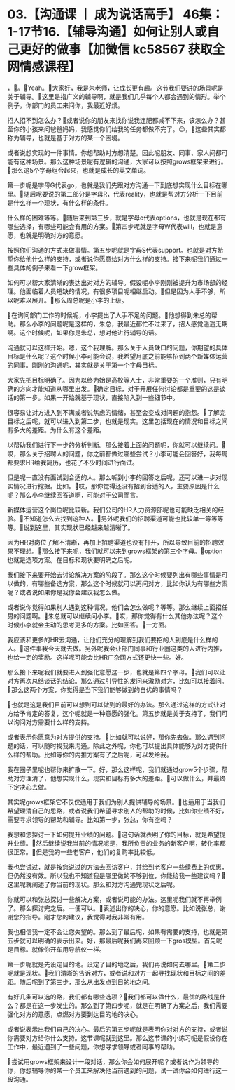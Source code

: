 # 03.【沟通课 丨 成为说话高手】 46集：1-17节16.【辅导沟通】如何让别人或自己更好的做事【加微信 kc58567 获取全网情感课程】

，🎼。🎼Yeah。🎼大家好，我是朱老师，让成长更有趣。这节我们要讲的场景呢是关于辅导。🎼这里是指广义的辅导啊，就是我们几乎每个人都会遇到的情形。举个例子，你部门的员工来问你，我最近好烦。

招人招不到怎么办？🎼或者说你的朋友来找你说我连肥都减不下来，该怎么办？甚至你的小孩来问爸爸妈妈，我感觉你们给我的任务都做不完了。😊，🎼这些其实都称为辅导，也就是基于对方的某一个困境。

或者说想实现的一件事情。你想帮助对方想清楚。因此呢朋友、同事、家人间都可能有这种场景。那么这种场景呢有逻辑的沟通，大家可以按照grows框架来进行。🎼那么这5个字母组合起来，也就是成长的英文单词。

第一步呢是字母G代表go，也就是我们先跟对方沟通一下到底想实现什么目标在哪里。🎼随后呢要说的第二部分是字母R，代表reality，也就是帮对方分析一下目前是什么样一个现状，有什么样的条件。

什么样的困难等等。🎼随后来到第三步，就是字母o代表options，也就是现在都有哪些选择，有哪些可能会有用的方案。🎼第四步呢就是字母W代表will，也就是意愿，也就是明确对方的意愿。

按照你们沟通的方式来做事情。第五步呢就是字母S代表support。也就是对方希望你给他什么样的支持，或者说你愿意给对方什么样的支持。接下来呢我们通过一些具体的例子来看一下grow框架。

如何可以帮大家清晰的表达出对对方的辅导。假设呢小李刚刚被提升为市场部的经理。他面临着人员短缺的情况，有很多项目呢相继启动。🎼但是因为人手不够，所以呢难以展开。🎼那么周总呢是小李的上级。

🎼在询问部门工作的时候呢，小李提出了人手不足的问题。🎼他想得到朱总的帮助。那么小李的问题呢是这样的，朱总，我最近都忙不过来了，招人感觉遥遥无期啊。这个时候呢，如果你是朱总，想对他进行辅导的话。

沟通就可以这样开始。嗯，这个我理解。那么关于人员缺口的问题，你期望的具体目标是什么呢？这个时候小李可能会说，我希望月底之前能够招到两个新媒体运营的同事。刚刚的沟通呢，其实就是关于第一个字母目标。

大家先把目标明确了。因为以终为始是高校等人士，非常重要的一个准则，只有明确的方向才能知道从哪里出发。🎼确定目标，对于开展任何讨论都是重要的这是谈话的第一步。如果一开始就基于现状，直接陷入到一些细节中。

很容易让对方进入到不满或者说焦虑的情绪，甚至会变成对问题的抱怨。🎼了解完目标之后呢，就可以进入到第二步，也就是现实。这里包括现在的情况和目标之间有多大的差距。为什么有这个差距。

以帮助我们进行下一步的分析判断。那么接着上面的问题呢，你就可以继续问。🎼哎，那么关于招聘人的问题，你之前都做过哪些尝试？小李可能会回答好，我每周都要求HR给我简历，也花了不少时间进行面试。

但是呢一直没有面试到合适的人。那么听到小李的回答之后呢，还可以进一步对现实情况进行挖掘。比如。🎼哎，那你觉得还没有招到合适的人，主要原因是什么呢？那么小李继续回答道啊，可能对于公司而言。

新媒体运营这个岗位呢比较新。我们公司的HR人力资源部呢也可能缺乏相关的经验。🎼不知道怎么去找到这种人。🎼另外呢我们的招聘渠道可能也比较单一等等等等。🎼说到这里，其实现状已经越来越清晰了。

因为HR对岗位了解不清晰，再加上招聘渠道也没有打开，所以导致目前的招聘效果不理想。🎼那么接下来呢，我们就可以来到grows框架的第三个字母。🎼option也就是选项方案。在目标和现状要明确之后呢。

我们接下来要开始去讨论解决方案的阶段了。那么这个时候要列出有哪些事情是可以做的，有哪些备选方案，那么这个时候就可以再问对方，比如你认为有哪些方案呢？或者说如果你是我你会建议我怎么做。

或者说你觉得如果别人遇到这种情况，他们会怎么做呢？等等。那么继续上面招任男的问题啊。🎼朱总就可以继续问小李。🎼哎，那你觉得有什么其他办法呢？这个时候小李就会主动的思考更多的方案。比如回答。🎼一方面。

我应该和更多的HR去沟通，让他们充分的理解到我们要招的人到底是什么样的人。🎼这件事我今天就去做。另外呢我会让部门同事和行业圈这类的人进行内推，也给一定的奖励。这样呢可能会比HR广杂网方式还更快一些。好。

那么接下来呢我们就要进入到强化意愿这一步，也就是第四个字母。🎼我们可以让对方再次总结谈话的结论。那么通过引导性的发问来激励对方，比如可以接着问。🎼那么这两个方案，你觉得是当下我们能够做到的自优的事情吗？

🎼也就是这是我们目前可以想到可以做到的最好的办法。那么通过这样的方式让对方给予肯定的答复，这个呢就是一种意愿的强化。第五步就是关于支持了，我们可以询问对方需要什么样的支持。

或者表示你愿意为对方提供的支持。🎼比如就可以说好，那你先去做。那么遇到问题的话，可以随时找我来沟通。除此之外呢，你也可以提出具体能够为对方提供什么样的帮助。比如等你的内推方案有了之后呢，可以发给我。

我在圈子里呢也帮你来扩散一下。好，那么这样呢，我们就通过grow5个步骤，帮助对方理清了，他想实现什么，现实和目标有多大的差距。🎼可以做什么，并最终下定决心去做。

其实呢grows框架它不仅仅适用于我们为别人提供辅导的场景。🎼也适用于当我们希望理清自己的思路，或者说我们希望寻求别人的帮助的时候，比如你业绩不好，需要寻求领导的帮助和辅导。比如第一步，张总，你有空吗？

我想和您探讨一下如何提升业绩的问题。🎼这句话就表明了你的目标，就是希望提升业绩。🎼然后继续说我当前的情况呢是，我所负责的业务的新客户啊，转化率都很正常。🎼但是我的一些老客户，他们的复购率比较低。

我也尝试过，就是按您说过的方法去回访客户，并给到老客户一些续费上的优惠，但仍然没有效。所以我也不知道我是哪里做的不够到位，你能给我一些建议吗？🎼这里呢就阐述了你当前的现状。那么和对方沟通完现状之后呢。

你就可以和张总探讨一些解决方案，或者说可能的办法。这里呢我们就不再举例了。那么探讨完之后。一便可以。🎼表述出你的决心，你的意愿。比如说张总，谢谢您的指导。刚才您的建议，我觉得对我非常有用。

我也相信我一定不会让您失望的。那么到了最后呢，如果有需要的支持，也就是第五步就可以明确的表示出来。好，那最后呢我们再来回顾一下gros模型。首先呢是目标。就像你开车用导航仪一样。

第一步呢就是先设定目的地。设定了目的地之后，我们再说如何去哪里。🎼第二步呢就是现状。🎼我们清晰的告诉对方，或者说和对方一起寻找现状和目标之间的差距。随后呢到了第三步，那么从出发点到目的地之间。

有好几条可以选的路，我们都有哪些选项？🎼我们都可以做什么，最优的路线是什么？都是在这一步发生的。那么到了第四步呢，就是在明确了方案之后，我们需要强化对方的意愿，点燃对方要到达目的地的决心。

或者说表示出我们自己的决心。最后的第五步呢就是表明你对对方的支持，或者说你需要对方给你什么支持。这节课呢就到这里。那么这节课的小练习呢是假设你在工作中，最近遇到了一些问题，你想寻求领导或者同事的帮助。

🎼尝试用grows框架来设计一段对话，那么你会如何展开呢？或者说作为领导的你，你想辅导你的某一个员工来解决他当前遇到的问题，试一试你会如何进行这一段沟通。

